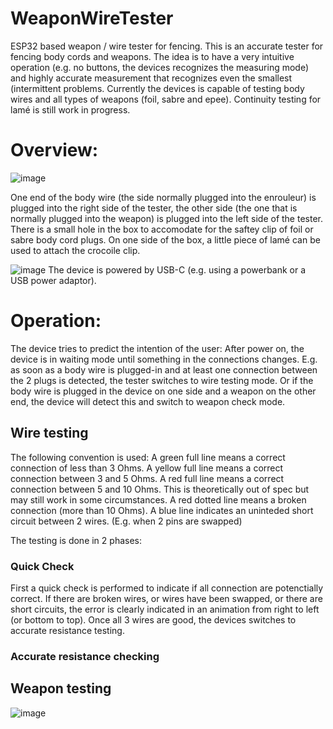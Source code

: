 # WeaponWireTester
ESP32 based weapon / wire tester for fencing.
This is an accurate tester for fencing body cords and weapons.
The idea is to have a very intuitive  operation (e.g. no buttons, the devices recognizes the measuring mode) and highly accurate measurement that recognizes even the smallest (intermittent problems.
Currently the devices is capable of testing body wires and all types of weapons (foil, sabre and epee). Continuity testing for lamé is still work in progress.

# Overview:

![image](https://github.com/user-attachments/assets/49b0fbee-1a46-4eb2-9e2e-ef7cf60c51a1)


One end of the body wire (the side normally plugged into the enrouleur) is plugged into the right side of the tester, the other side (the one that is normally plugged into the weapon) is plugged into the left side of the tester. 
There is a small hole in the box to accomodate for the saftey clip of foil or sabre body cord plugs. On one side of the box, a little piece of lamé can be used to attach the crocoile clip.


![image](https://github.com/user-attachments/assets/b53730c7-0f4e-4a38-8e9d-456210d586d0)
The device is powered by USB-C (e.g. using a powerbank or a USB power adaptor).


# Operation:
The device tries to predict the intention of the user: After power on, the device is in waiting mode until something in the connections changes. E.g. as soon as a body wire is plugged-in and at least one connection between the 2 plugs is detected, the tester switches to wire testing mode. Or if the body wire is plugged in the device on one side and a weapon on the other end, the device will detect this and switch to weapon check mode.
## Wire testing
The following convention is used:
A green full line means a correct connection of less than 3 Ohms.
A yellow full line means a correct connection between 3 and 5 Ohms.
A red full line means a correct connection between 5 and 10 Ohms. This is theoretically out of spec but may still work in some circumstances.
A red dotted line means a broken connection (more than 10 Ohms).
A blue line indicates an uninteded short circuit between 2 wires. (E.g. when 2 pins are swapped)

The testing is done in 2 phases:
### Quick Check
First a quick check is performed to indicate if all connection are potenctially correct. If there are broken wires, or wires have been swapped, or there are short circuits, the error is clearly indicated in an animation from right to left (or bottom to top). Once all 3 wires are good, the devices switches to accurate resistance testing.

### Accurate resistance checking

## Weapon testing


![image](https://github.com/user-attachments/assets/35de2eb8-d56a-4edc-a73d-227cd0f82c77)

